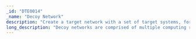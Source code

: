 ```yaml
---
_id: "DTE0014"
_name: "Decoy Network"
description: "Create a target network with a set of target systems, for the purpose of active defense."
long_description: "Decoy networks are comprised of multiple computing resources that can be used for defensive or deceptive purposes.  A decoy network can be used to safely perform dynamic analysis of suspected malicious code. A defender can also use a specially crafted decoy network to perform adversary engagement. "
---
```

